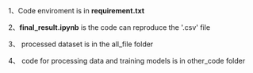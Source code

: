 1、Code enviroment is in **requirement.txt**

2、**final_result.ipynb** is the code can reproduce the '.csv' file

3、 processed dataset is in the all_file folder

4、 code for processing data and training models is in other_code folder

